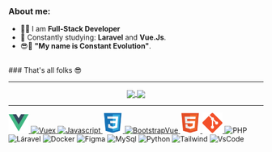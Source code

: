 <!-- <div align="center">
</div
<br>
-->
### About me:

  
- 👨‍💻 I am **Full-Stack Developer** 
- 👀 Constantly studying: **Laravel** and **Vue.Js**.
- 😎🚀 <b>⁠"My name is Constant Evolution"</b>.

<br>
### That's all folks 😎
<hr/>
  <p align="center">
    <a href="https://github.com/jairojrdv?tab=repositories">
      <img
        align="center"
        src="https://github-readme-stats.vercel.app/api/top-langs/?username=jairojrdv&layout=compact&theme=dark&hide_border=true&langs_count=10"
      />
    </a>
    <a href="https://github.com/jairojrdv?tab=stars">
      <img
        align="center"
        height="165"
        src="https://github-readme-stats.vercel.app/api?username=jairojrdv&show_icons=true&theme=dark&hide_border=true"
      />
    </a>
  </p>
<hr/>
<p align="left">
   <a href="https://vuejs.org/" target="_blank">
    <img
      src="https://raw.githubusercontent.com/devicons/devicon/master/icons/vuejs/vuejs-original.svg"
      alt="Vuejs"
      width="40"
      height="40"
    />
  </a>
  <a href="https://vuexy.vuejs.org/" target="_blank">
    <img
      src="https://user-images.githubusercontent.com/7110136/29002857-9e802f08-7ab4-11e7-9c31-604b5d0d0c19.png"
      alt="Vuex"
      width="40"
      height="40"
    />
  </a>
  <a href="https://www.javascript.com/" target="_blank">
    <img
      src="https://tadeuesteves.files.wordpress.com/2014/01/javascript-logo.png"
      alt="Javascript"
      width="40"
      height="40"
    />
  </a>
  <a href="https://developer.mozilla.org/pt-BR/docs/Web/CSS" target="_blank">
    <img
      src="https://raw.githubusercontent.com/devicons/devicon/master/icons/css3/css3-original.svg"
      alt="CSS"
      width="40"
      height="40"
    />
  </a>
  <a href="https://bootstrap-vue.org/" target="_blank">
    <img
      src="https://opencollective-production.s3.us-west-1.amazonaws.com/2ea40e90-e734-11e9-aac4-b78491973d14.png"
      alt="BootstrapVue"
      width="40"
      height="40"
    />
  </a>
  <a
    href="https://developer.mozilla.org/pt-BR/docs/Web/HTML"
    target="_blank"
  >
    <img
      src="https://raw.githubusercontent.com/devicons/devicon/master/icons/html5/html5-original.svg"
      alt="HTML"
      width="40"
      height="40"
    />
  </a>
  <a href="https://git-scm.com/" target="_blank">
    <img
      src="https://raw.githubusercontent.com/devicons/devicon/master/icons/git/git-original.svg"
      alt="Git"
      width="40"
      height="40"
    />
  </a>
  <a href="https://www.php.net/docs.php" target="_blank"></a>
   <img src="https://cdn.jsdelivr.net/gh/devicons/devicon/icons/php/php-original.svg"
     alt="PHP"
      width="40"
      height="40"
     />
  </a>
  <a href="https://laravel.com/docs/10.x/" target="_blank"></a>
   <img src="https://cdn.jsdelivr.net/gh/devicons/devicon/icons/laravel/laravel-plain.svg"
     alt="Láravel"
      width="40"
      height="40"
     />
  </a>
  <a href="https://docs.docker.com/" target="_blank"></a>
   <img src="https://cdn.jsdelivr.net/gh/devicons/devicon/icons/docker/docker-original.svg"
     alt="Docker"
      width="40"
      height="40"
     />
  </a>
  <a href="https://www.figma.com/developers/api" target="_blank"></a>
    <img src="https://cdn.jsdelivr.net/gh/devicons/devicon/icons/figma/figma-original.svg"
     alt="Figma"
      width="40"
      height="40"
     />
  </a>
  <a href="https://dev.mysql.com/doc/" target="_blank"></a>
     <img src="https://cdn.jsdelivr.net/gh/devicons/devicon/icons/mysql/mysql-original.svg"   
     alt="MySql"
      width="40"
      height="40"
     />
  </a>
  <a href="https://docs.python.org/3/" target="_blank"></a>
    <img src="https://cdn.jsdelivr.net/gh/devicons/devicon/icons/python/python-original.svg"     
     alt="Python"
      width="40"
      height="40"
     />
  </a>
  <a href="(https://v2.tailwindcss.com/docs" target="_blank"></a>
    <img src="https://cdn.jsdelivr.net/gh/devicons/devicon/icons/tailwindcss/tailwindcss-plain.svg" 
     alt="Tailwind"
      width="40"
      height="40"
     />
  </a>
  <a href="https://code.visualstudio.com/Docs" target="_blank"></a>
  <img src="https://cdn.jsdelivr.net/gh/devicons/devicon/icons/vscode/vscode-original.svg"
     alt="VsCode"
      width="40"
      height="40"
     />
  </a>

  
</p>

